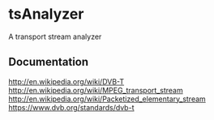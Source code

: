 tsAnalyzer
==========

A transport stream analyzer

Documentation
-------------

http://en.wikipedia.org/wiki/DVB-T
http://en.wikipedia.org/wiki/MPEG_transport_stream
http://en.wikipedia.org/wiki/Packetized_elementary_stream
https://www.dvb.org/standards/dvb-t
